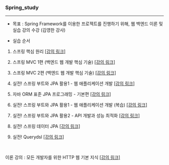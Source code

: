 ### Spring_study
---

- 목표 : Spring Framework를 이용한 프로젝트를 진행하기 위해, 웹 백엔드 이론 및 실습 강의 수강 (김영한 강사)
  
- 실습 순서
  
1. 스프링 핵심 원리 [[강의 링크]](https://www.inflearn.com/course/%EC%8A%A4%ED%94%84%EB%A7%81-%ED%95%B5%EC%8B%AC-%EC%9B%90%EB%A6%AC-%EA%B8%B0%EB%B3%B8%ED%8E%B8)

2. 스프링 MVC 1편 (백엔드 웹 개발 핵심 기술) [[강의 링크]](https://www.inflearn.com/course/%EC%8A%A4%ED%94%84%EB%A7%81-mvc-1)

3. 스프링 MVC 2편 (백엔드 웹 개발 핵심 기술) [[강의 링크]](https://www.inflearn.com/course/%EC%8A%A4%ED%94%84%EB%A7%81-mvc-2)

4. 실전! 스프링 부트와 JPA 활용1 - 웹 애플리케이션 개발 [[강의 링크]](https://www.inflearn.com/course/%EC%8A%A4%ED%94%84%EB%A7%81%EB%B6%80%ED%8A%B8-JPA-%ED%99%9C%EC%9A%A9-1)

5. 자바 ORM 표준 JPA 프로그래밍 - 기본편 [[강의 링크]](https://www.inflearn.com/course/ORM-JPA-Basic)

6. 실전! 스프링 부트와 JPA 활용1 - 웹 애플리케이션 개발 (복습) [[강의 링크]](https://www.inflearn.com/course/%EC%8A%A4%ED%94%84%EB%A7%81%EB%B6%80%ED%8A%B8-JPA-%ED%99%9C%EC%9A%A9-1)

7. 실전! 스프링 부트와 JPA 활용2 - API 개발과 성능 최적화 [[강의 링크]](https://www.inflearn.com/course/%EC%8A%A4%ED%94%84%EB%A7%81%EB%B6%80%ED%8A%B8-JPA-API%EA%B0%9C%EB%B0%9C-%EC%84%B1%EB%8A%A5%EC%B5%9C%EC%A0%81%ED%99%94)

8. 실전! 스프링 데이터 JPA [[강의 링크]](https://www.inflearn.com/course/%EC%8A%A4%ED%94%84%EB%A7%81-%EB%8D%B0%EC%9D%B4%ED%84%B0-JPA-%EC%8B%A4%EC%A0%84)

9. 실전! Querydsl [[강의 링크]](https://www.inflearn.com/course/querydsl-%EC%8B%A4%EC%A0%84)

<br>

이론 강의 : 모든 개발자를 위한 HTTP 웹 기본 지식 [[강의 링크]](https://www.inflearn.com/course/http-%EC%9B%B9-%EB%84%A4%ED%8A%B8%EC%9B%8C%ED%81%AC)
<br>
<br>
